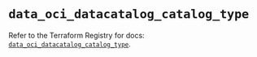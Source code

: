 # `data_oci_datacatalog_catalog_type`

Refer to the Terraform Registry for docs: [`data_oci_datacatalog_catalog_type`](https://registry.terraform.io/providers/oracle/oci/7.19.0/docs/data-sources/datacatalog_catalog_type).
